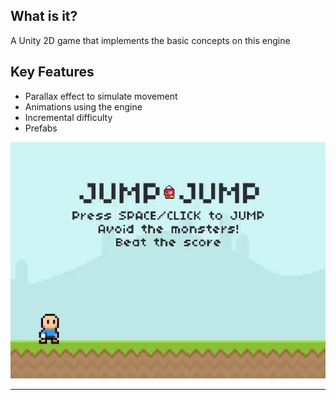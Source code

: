 ## What is it?

A Unity 2D game that implements the basic concepts on this engine

## Key Features

* Parallax effect to simulate movement
* Animations using the engine
* Incremental difficulty
* Prefabs  


<p align="center">
  <img src="https://github.com/alv2r/jump-jump/blob/master/Assets/Backgrounds/GameInAction.gif" alt="Game Screenshot"/>
</p>

---
